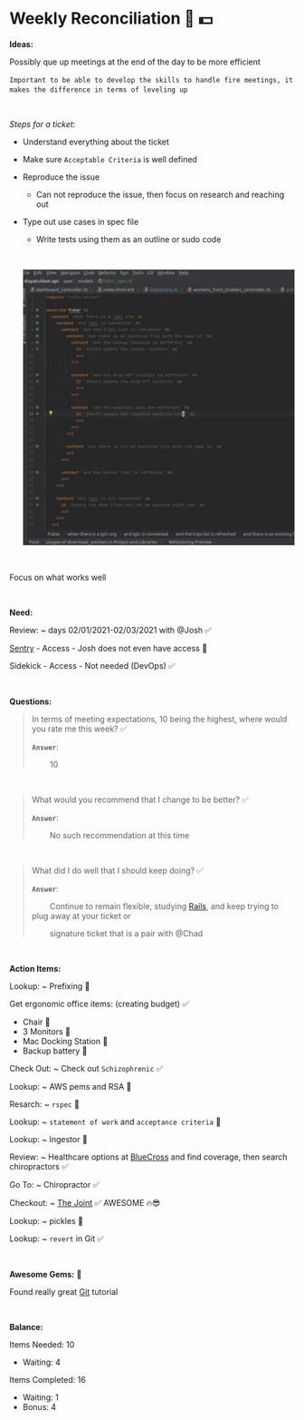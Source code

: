 # **Weekly Reconciliation 🎩 💵**

**Ideas:**

Possibly que up meetings at the end of the day to be more efficient

`Important to be able to develop the skills to handle fire meetings, it makes the difference in terms of leveling up`

&nbsp;

*Steps for a ticket:*
  * Understand everything about the ticket
  * Make sure `Acceptable Criteria` is well defined
  * Reproduce the issue
    * Can not reproduce the issue, then focus on research and reaching out
  * Type out use cases in spec file
    * Write tests using them as an outline or sudo code

    &nbsp;
  
    ![alt txt](./assets/rspec_example.png)

&nbsp;

Focus on what works well

&nbsp;

**Need:**

Review: ~ days 02/01/2021-02/03/2021 with @Josh ✅

[Sentry](Sentry.io) - Access - Josh does not even have access 🍏

Sidekick - Access - Not needed (DevOps) ✅

&nbsp;

**Questions:**

> In terms of meeting expectations, 10 being the highest, where would you rate me this week? ✅
>
> **`Answer`**: 
>
> &nbsp; &nbsp; &nbsp; &nbsp; 10 

&nbsp;

> What would you recommend that I change to be better? ✅
>
> **`Answer`**:
>
> &nbsp; &nbsp; &nbsp; &nbsp; No such recommendation at this time

&nbsp;

> What did I do well that I should keep doing? ✅
>
> **`Answer`**:
> 
> &nbsp; &nbsp; &nbsp; &nbsp; Continue to remain flexible, studying [Rails](https://guides.rubyonrails.org/ "Rails Guides"), and keep trying to plug away at your ticket or 
>
> &nbsp; &nbsp; &nbsp; &nbsp; signature ticket that is a pair with @Chad

&nbsp;

**Action Items:**

Lookup: ~ Prefixing 💎

Get ergonomic office items: (creating budget) ✅
  * Chair 💎
  * 3 Monitors 💎
  * Mac Docking Station 💎
  * Backup battery 💎

Check Out: ~ Check out `Schizophrenic` ✅

Lookup: ~ AWS pems and RSA 💎

Resarch: ~ `rspec` 💎

Lookup: ~ `statement of work` and `acceptance criteria` 💎

Lookup: ~ Ingestor 💎

Review: ~ Healthcare options at [BlueCross](https://members.hcsc.net/wps/portal/bam/!ut/p/a1/hY-7DoJAEEW_xYJSZuQl2kFEBbQyUdjG7JIVSIAlsBr5e1caG9TpZnLP5FwgkABp6KPMqSxFQ6v3TpxrdIrNRRxZ6PoBYmhsLAz8LSIaKpCqAH4ZD__xFyBj5MeHCEheCTbapF7DTDcH0vEb73in3zt1LqRs-7WGGhacVrLoecUzqbOM9fKpZ6LWcIotRC8VPI1AqpotP-q7_VmpH-1VaDkHAy0b2jrBOWGDOXizFztXXWM!/dl5/d5/L2dBISEvZ0FBIS9nQSEh/pw/Z7_JSK31KJ40GHV00IM59I46L2045/act/id=0/p=execution=e1s1/473735894603/=/#Z7_JSK31KJ40GHV00IM59I46L2045) and find coverage, then search chiropractors ✅

Go To: ~ Chiropractor ✅

Checkout: ~ [The Joint](https://www.google.com/maps/place/The+Joint+Chiropractic/@30.282661,-97.793192,12.01z/data=!4m8!1m2!2m1!1sthe+joint+chiropractic!3m4!1s0x0:0x28e3c1a97c2241ac!8m2!3d30.264164!4d-97.7328515) ✅  AWESOME 🔥😎

Lookup: ~ pickles 💎

Lookup: ~ `revert` in Git ✅

&nbsp;

**Awesome Gems:** 🌹

Found really great [Git](https://www.atlassian.com/git/tutorials/learn-git-with-bitbucket-cloud) tutorial 

&nbsp;

**Balance:** 

Items Needed: 10

  * Waiting: 4

Items Completed: 16

  * Waiting: 1
  * Bonus: 4
